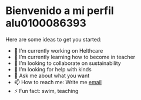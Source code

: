 # Bienvenido a mi perfil alu0100086393



<!-- **alu0100086393/alu0100086393** is a ✨ _special_ ✨ repository because its `README.md` (this file) appears on your GitHub profile. -->

Here are some ideas to get you started:

- 🔭 I’m currently working on Helthcare
- 🌱 I’m currently learning how to become in teacher
- 👯 I’m looking to collaborate on sustainability
- 🤔 I’m looking for help with kinds
- 💬 Ask me about what you want
- 📫 How to reach me: Write me [email](mailto:alu0100086393@ull.edu.es)
- ⚡ Fun fact: swim, teaching


